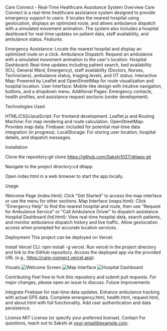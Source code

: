 Care Connect - Real-Time Healthcare Assistance System
Overview
Care Connect is a real-time healthcare assistance system designed to provide emergency support to users. It locates the nearest hospital using geolocation, displays an optimized route, and allows ambulance dispatch with a simulated movement animation. The system also includes a hospital dashboard for real-time updates on patient data, staff availability, and ambulance status.
Features

Emergency Assistance: Locate the nearest hospital and display an optimized route on a click.
Ambulance Dispatch: Request an ambulance with a simulated movement animation to the user's location.
Hospital Dashboard: Real-time updates including patient search, bed availability (ICU, General Ward, Emergency), staff availability (Doctors, Nurses, Technicians), ambulance status, triaging levels, and OT status.
Interactive Map: Powered by Leaflet and OpenStreetMap for route visualization and hospital location.
User Interface: Mobile-like design with intuitive navigation, buttons, and a dropdown menu.
Additional Pages: Emergency contacts, health profiles, and assistance request sections (under development).

Technologies Used

HTML/CSS/JavaScript: For frontend development.
Leaflet.js and Routing Machine: For map rendering and route calculation.
OpenStreetMap: Provides map data.
Firebase: Included for potential real-time data integration (in progress).
LocalStorage: For storing user location, hospital details, and dispatch messages.

Installation

Clone the repository:git clone https://github.com/Sakshi1027/dtlapp.git


Navigate to the project directory:cd dtlapp


Open index.html in a web browser to start the app locally.

Usage

Welcome Page (index.html): Click "Get Started" to access the map interface or use the menu for other sections.
Map Interface (maps.html): Click "Emergency Help" to find the nearest hospital and route, then use "Request for Ambulance Service" or "Call Ambulance Driver" to dispatch assistance.
Hospital Dashboard (hd.html): View real-time hospital data, search patients, and monitor ambulance dispatch history and live traffic.
Allow geolocation access when prompted for accurate location services.

Deployment
This project can be deployed on Vercel:

Install Vercel CLI: npm install -g vercel.
Run vercel in the project directory and link to the GitHub repository.
Access the deployed app via the provided URL (e.g., https://care-connect.vercel.app).

Visuals
![Welcome Screen](./screenshots/index.png)
![Map Interface](./screenshots/maps.png)
![Hospital Dashboard](./screenshots/dashboard.png)

Contributing
Feel free to fork this repository and submit pull requests. For major changes, please open an issue to discuss.
Future Improvements

Integrate Firebase for real-time data updates.
Enhance ambulance tracking with actual GPS data.
Complete emergency.html, health.html, request.html, and about.html with full functionality.
Add user authentication and data persistence.

License
MIT License (or specify your preferred license).
Contact
For questions, reach out to Sakshi at your-email@example.com.

